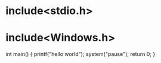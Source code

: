 # include<stdio.h>
# include<Windows.h>
 int main()
{ 
 printf("hello world");
 system("pause");
 return 0;
}
